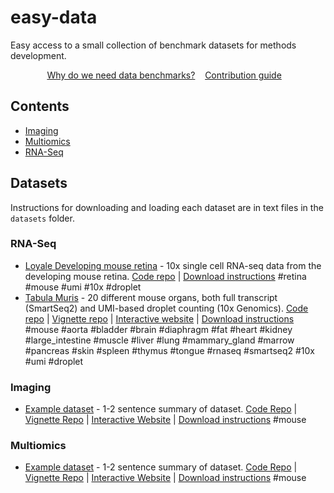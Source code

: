 # easy-data

Easy access to a small collection of benchmark datasets for methods development.


<p align="center">
	<a href="benchmarks.md">Why do we need data benchmarks?</a>&nbsp;&nbsp;&nbsp;
	<a href="contributing.md">Contribution guide</a>&nbsp;&nbsp;&nbsp;
</p>

## Contents

- [Imaging](#imaging)
- [Multiomics](#multiomics)
- [RNA-Seq](#rna-seq)


## Datasets

Instructions for downloading and loading each dataset are in text files in the `datasets` folder.

### RNA-Seq

- [Loyale Developing mouse retina](datasets/developing_mouse_retina.md) - 10x single cell RNA-seq data from the developing mouse retina. [Code repo](https://github.com/gofflab/developing_mouse_retina_scRNASeq) | [Download instructions](datasets/developing_mouse_retina.md) #retina #mouse #umi #10x #droplet
- [Tabula Muris](datasets/tabula_muris.md) - 20 different mouse organs, both full transcript (SmartSeq2) and UMI-based droplet counting (10x Genomics). [Code repo](https://github.com/czbiohub/tabula-muris) | [Vignette repo](https://github.com/czbiohub/tabula-muris-vignettes) | [Interactive website](http://tabula-muris.ds.czbiohub.org/) | [Download instructions](datasets/tabula_muris.md) #mouse #aorta #bladder #brain #diaphragm #fat #heart #kidney #large_intestine #muscle #liver #lung #mammary_gland #marrow #pancreas #skin #spleen #thymus #tongue #rnaseq #smartseq2 #10x #umi #droplet



### Imaging


- [Example dataset](datasets/example.md) - 1-2 sentence summary of dataset. [Code Repo](https://github.com/) | [Vignette Repo](https://github.com/) | [Interactive Website](https://github.com/) | [Download instructions](datasets/example.md) #mouse


### Multiomics

- [Example dataset](datasets/example.md) - 1-2 sentence summary of dataset. [Code Repo](https://github.com/) | [Vignette Repo](https://github.com/) | [Interactive Website](https://github.com/) | [Download instructions](datasets/example.md) #mouse
